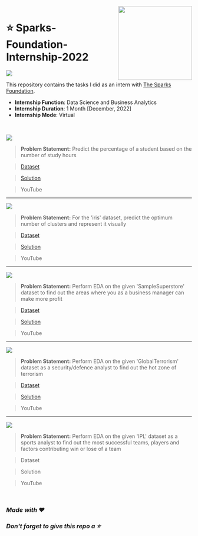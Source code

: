 <img align="right" src="https://internship.thesparksfoundation.info/assests/img/logo.png" width="200">

# :star: Sparks-Foundation-Internship-2022
![](https://img.shields.io/badge/Tools-Python%20|%20Pandas%20|%20Numpy%20|%20Matplotlib%20|%20seaborn%20|%20sklearn-990098?style=for-the-badge)

This repository contains the tasks I did as an intern with [The Sparks Foundation](https://www.thesparksfoundationsingapore.org/).
- **Internship Function**: Data Science and Business Analytics
- **Internship Duration**: 1 Month [December, 2022]
- **Internship Mode**: Virtual

<br>

![](https://img.shields.io/badge/Task%201-Prediction%20Using%20Supervised%20Machine%20Learning%20%5BLevel%3A%20Beginner%5D-green?style=for-the-badge)
> **Problem Statement:** Predict the percentage of a student based on the number of study hours

> [Dataset](https://github.com/Rohit-Rannavre/Sparks-Foundation-Internship-2022/blob/main/Task%201/dataset_1.csv)

> [Solution](https://github.com/Rohit-Rannavre/Sparks-Foundation-Internship-2022/blob/main/Task%201/task_1_supervised_ml.ipynb)

> YouTube

***

![](https://img.shields.io/badge/Task%202-Prediction%20Using%20Unsupervised%20Machine%20Learning%20%5BLevel%3A%20Beginner%5D-green?style=for-the-badge)
> **Problem Statement:** For the 'iris' dataset, predict the optimum number of clusters and represent it visually 

> [Dataset](https://github.com/Rohit-Rannavre/Sparks-Foundation-Internship-2022/blob/main/Task%202/dataset_2.csv)

> [Solution](https://github.com/Rohit-Rannavre/Sparks-Foundation-Internship-2022/blob/main/Task%202/task_2_unsupervised_ml.ipynb)

> YouTube

***

![](https://img.shields.io/badge/Task%203-Exploratory%20Data%20Analysis%20--%20Retail%20%5BLevel%3A%20Beginner%5D-green?style=for-the-badge)
> **Problem Statement:** Perform EDA on the given 'SampleSuperstore' dataset to find out the areas where you as a business manager can make more profit  

> [Dataset](https://github.com/Rohit-Rannavre/Sparks-Foundation-Internship-2022/blob/main/Task%203/dataset_3.csv)

> [Solution](https://github.com/Rohit-Rannavre/Sparks-Foundation-Internship-2022/blob/main/Task%203/task_3_EDA_retail.ipynb)

> YouTube

***

![](https://img.shields.io/badge/Task%204-Exploratory%20Data%20Analysis%20--%20Retail%20%5BLevel%3A%20Intermediate%5D-orange?style=for-the-badge)
> **Problem Statement:** Perform EDA on the given 'GlobalTerrorism' dataset as a security/defence analyst to find out the hot zone of terrorism

> [Dataset](https://drive.google.com/file/d/1MQHuEl7JOfa4GQsmgK0TISEKEafxkpqb/view)

> [Solution](https://github.com/Rohit-Rannavre/Sparks-Foundation-Internship-2022/blob/main/Task%204/task_4_EDA_terrorism.ipynb)

> YouTube

***

![](https://img.shields.io/badge/Task%205-Exploratory%20Data%20Analysis%20--%20Sports%20%5BLevel%3A%20Advanced%5D-eb3471?style=for-the-badge)
> **Problem Statement:** Perform EDA on the given 'IPL' dataset as a sports analyst to find out the most successful teams, players and factors contributing win or lose of a team

> Dataset

> Solution

> YouTube

<br>

### ***Made with :heart:*** 
### ***Don't forget to give this repo a :star:***
